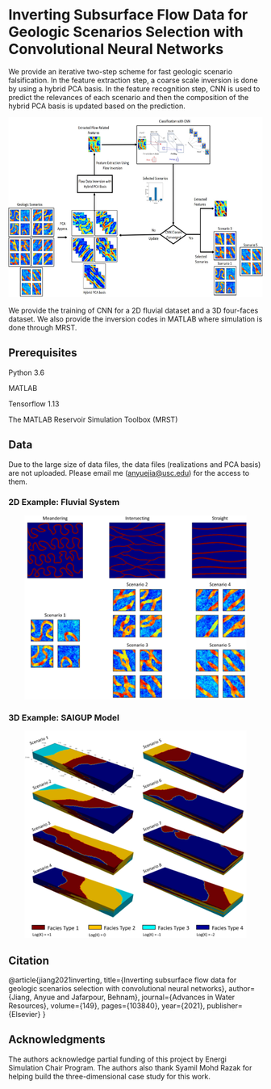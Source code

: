 # Inverting Subsurface Flow Data for Geologic Scenarios Selection with Convolutional Neural Networks
We provide an iterative two-step scheme for fast geologic scenario falsification. In the feature extraction step, a coarse scale inversion is done by using a hybrid PCA basis. In the feature recognition step, CNN is used to predict the relevances of each scenario and then the composition of the hybrid PCA basis is updated based on the prediction.  

<p align="center">
<img src="https://github.com/AnyueJ/CNN_SS/blob/main/Image/WorkflowDetails.jpg" width="697" height="357">
</p>

We provide the training of CNN for a 2D fluvial dataset and a 3D four-faces dataset. We also provide the inversion codes in MATLAB where simulation is done through MRST.
## Prerequisites
Python 3.6

MATLAB

Tensorflow 1.13

The MATLAB Reservoir Simulation Toolbox (MRST)

## Data
Due to the large size of data files, the data files (realizations and PCA basis) are not uploaded. Please email me (anyuejia@usc.edu) for the access to them.

### 2D Example: Fluvial System
<p align="center">
<img src="https://github.com/AnyueJ/CNN_SS/blob/main/Image/FluvialSystem.jpg" width="440" height="364">
</p>

### 3D Example: SAIGUP Model
<p align="center">
<img src="https://github.com/AnyueJ/CNN_SS/blob/main/Image/SaigupScenarios.jpg" width="440" height="410">
</p>

## Citation
@article{jiang2021inverting,
  title={Inverting subsurface flow data for geologic scenarios selection with convolutional neural networks},
  author={Jiang, Anyue and Jafarpour, Behnam},
  journal={Advances in Water Resources},
  volume={149},
  pages={103840},
  year={2021},
  publisher={Elsevier}
}

## Acknowledgments
The authors acknowledge partial funding of this project by Energi Simulation Chair Program. The authors also thank Syamil Mohd Razak for helping build the three-dimensional case study for this work.
